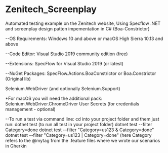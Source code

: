 # Zenitech_Screenplay
Automated testing example on the Zenitech website,
Using Specflow .NET and screenplay design patten impementation in C# (Boa-Constrictor)

--OS Requirements: Windows 10 and above or macOS High Sierra 10.13 and above

--Code Editor: Visual Studio 2019 community edition (free)

--Extensions: SpecFlow for Visual Studio 2019 (or latest)

--NuGet Packages: SpecFlow.Actions.BoaConstrictor or Boa.Constrictor (Original lib)

Selenium.WebDriver (and optionally Selenium.Support)

*For macOS you will need the additional pack: Selenium.WebDriver.ChromeDriver
User Secrets (for credentials management - optional)

--To run a test via command line:
cd into your project folder and them just run:
dotnet test (to run all test in your project folder)
dotnet test --filter Category=done
dotnet test --filter "Category=us123 & Category=done"
dotnet test --filter "Category=us123 | Category=done"
(here Category refers to the @mytag from the .feature files where we wrote our scenarios in Gherkin
